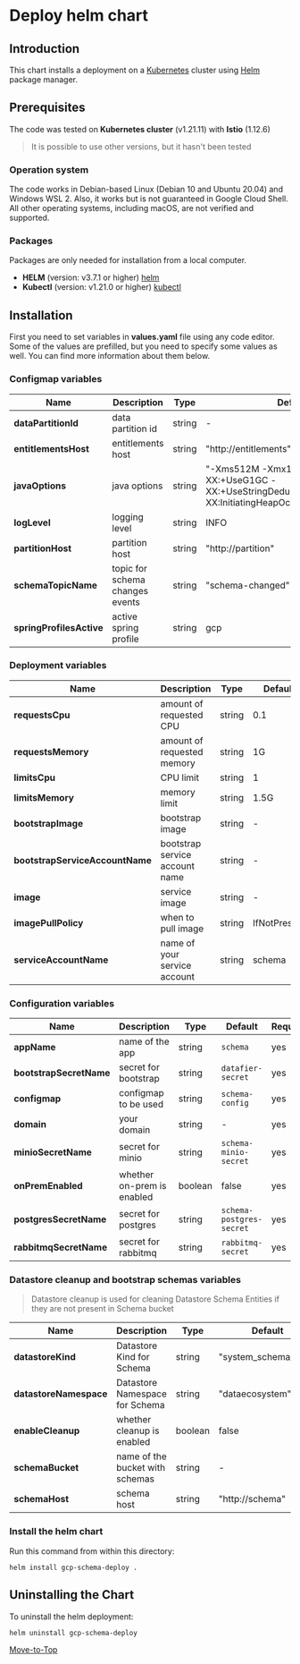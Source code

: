 <!--- Deploy --->

# Deploy helm chart

## Introduction

This chart installs a deployment on a [Kubernetes](https://kubernetes.io) cluster using [Helm](https://helm.sh) package manager.

## Prerequisites

The code was tested on **Kubernetes cluster** (v1.21.11) with **Istio** (1.12.6)
> It is possible to use other versions, but it hasn't been tested

### Operation system

The code works in Debian-based Linux (Debian 10 and Ubuntu 20.04) and Windows WSL 2. Also, it works but is not guaranteed in Google Cloud Shell. All other operating systems, including macOS, are not verified and supported.

### Packages

Packages are only needed for installation from a local computer.

* **HELM** (version: v3.7.1 or higher) [helm](https://helm.sh/docs/intro/install/)
* **Kubectl** (version: v1.21.0 or higher) [kubectl](https://kubernetes.io/docs/tasks/tools/#kubectl)

## Installation

First you need to set variables in **values.yaml** file using any code editor. Some of the values are prefilled, but you need to specify some values as well. You can find more information about them below.

### Configmap variables

| Name | Description | Type | Default |Required |
|------|-------------|------|---------|---------|
**dataPartitionId** | data partition id | string | - | yes
**entitlementsHost** | entitlements host | string | "http://entitlements" | yes
**javaOptions** | java options | string | "-Xms512M -Xmx1024M -XX:+UseG1GC -XX:+UseStringDeduplication -XX:InitiatingHeapOccupancyPercent=45" | yes
**logLevel** | logging level | string | INFO | yes
**partitionHost** | partition host | string | "http://partition" | yes
**schemaTopicName** | topic for schema changes events | string | "schema-changed" | yes
**springProfilesActive** | active spring profile | string | gcp | yes

### Deployment variables

| Name | Description | Type | Default |Required |
|------|-------------|------|---------|---------|
**requestsCpu** | amount of requested CPU | string | 0.1 | yes
**requestsMemory** | amount of requested memory| string | 1G | yes
**limitsCpu** | CPU limit | string | 1 | yes
**limitsMemory** | memory limit | string | 1.5G | yes
**bootstrapImage** | bootstrap image | string | - | yes
**bootstrapServiceAccountName** | bootstrap service account name | string | - | yes
**image** | service image | string | - | yes
**imagePullPolicy** | when to pull image | string | IfNotPresent | yes
**serviceAccountName** | name of your service account | string | schema | yes

### Configuration variables

| Name | Description | Type | Default |Required |
|------|-------------|------|---------|---------|
**appName** | name of the app | string | `schema` | yes
**bootstrapSecretName** | secret for bootstrap | string | `datafier-secret` | yes
**configmap** | configmap to be used | string | `schema-config` | yes
**domain** | your domain | string | - | yes
**minioSecretName** | secret for minio | string | `schema-minio-secret` | yes
**onPremEnabled** | whether on-prem is enabled | boolean | false | yes
**postgresSecretName** | secret for postgres | string | `schema-postgres-secret` | yes
**rabbitmqSecretName** | secret for rabbitmq | string | `rabbitmq-secret` | yes

### Datastore cleanup and bootstrap schemas variables
> Datastore cleanup is used for cleaning Datastore Schema Entities if they are not present in Schema bucket

| Name | Description | Type | Default |Required |
|------|-------------|------|---------|---------|
**datastoreKind** | Datastore Kind for Schema | string | "system_schema_osm" | yes
**datastoreNamespace** | Datastore Namespace for Schema | string | "dataecosystem" | yes
**enableCleanup** | whether cleanup is enabled | boolean | false | yes
**schemaBucket** | name of the bucket with schemas | string | - | yes
**schemaHost** | schema host | string | "http://schema" | yes

### Install the helm chart

Run this command from within this directory:

```console
helm install gcp-schema-deploy .
```

## Uninstalling the Chart

To uninstall the helm deployment:

```console
helm uninstall gcp-schema-deploy
```

[Move-to-Top](#deploy-helm-chart)
